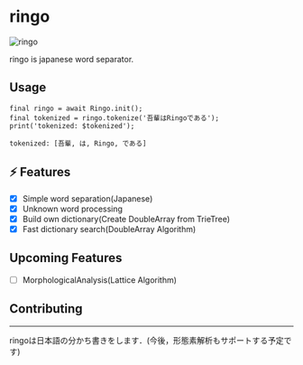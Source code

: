 # ringo
![ringo](https://github.com/kawa1214/ringo/blob/main/example/ringo.gif "ringo")

ringo is japanese word separator.

## Usage
```
final ringo = await Ringo.init();
final tokenized = ringo.tokenize('吾輩はRingoである');
print('tokenized: $tokenized');
```

`tokenized: [吾輩, は, Ringo, である]`

## ⚡️ Features

- [x] Simple word separation(Japanese)
- [x] Unknown word processing
- [x] Build own dictionary(Create DoubleArray from TrieTree)
- [x] Fast dictionary search(DoubleArray Algorithm)

## Upcoming Features

- [ ] MorphologicalAnalysis(Lattice Algorithm)

## Contributing

---

ringoは日本語の分かち書きをします．(今後，形態素解析もサポートする予定です)
